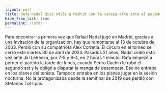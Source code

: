 ```yaml
---
layout: post
title: Rafa Nadal dice adiós a Madrid con la cabeza alta ante el pegador Lehecka
hide_from_list: true
permalink: /rafa/
---
```



Para encontrar la primera vez que Rafael Nadal jugó en Madrid, gracias a una invitación de la organización, hay que remontarse al 13 de octubre de 2003. 
Perdió con su compatriota Álex Corretja. El círculo en el torneo se cerró este martes 30 de abril de 2024. Pasados 21 años, Nadal cedió esta vez ante Jiri Lehecka, por 7-5 y 6-4, en 2 horas 1 minuto.
Rafa empezó a perder el partido la tarde del lunes, cuando Pedro Cachín le robó el segundo set y le obligó a disputar la manga de desempate. Eso no entraba en los planes del tenista. Tampoco entraba en los planes jugar en la sesión nocturna. No la protagonizaba desde la semifinal de 2019 que perdió con Stefanos Tsitsipas.
